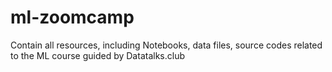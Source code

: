 # ml-zoomcamp
Contain all resources, including Notebooks, data files, source codes related to the ML course guided by Datatalks.club
